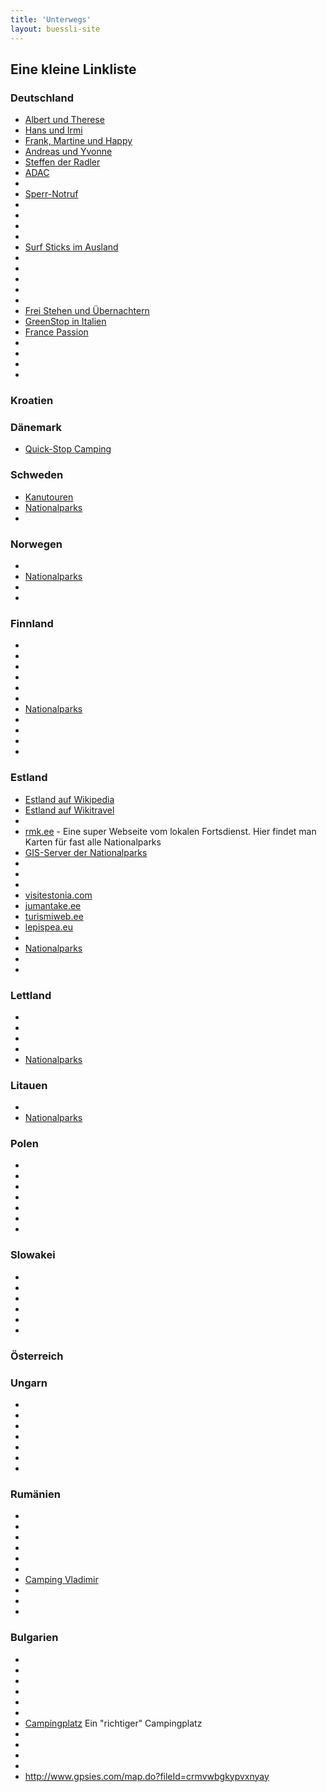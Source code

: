 ```yaml
---
title: 'Unterwegs'
layout: buessli-site
---
```

## Eine kleine Linkliste

### Deutschland

- [Albert und Therese](http://www.homberg-alpakas.ch)
- [Hans und Irmi]()
- [Frank, Martine und Happy](http://www.theworldisbeautiful.nl)
- [Andreas und Yvonne]()
- [Steffen der Radler](http://www.stevencrosseseurope.de)
- [ADAC](http://www.adac.de/)
- [](http://www.aferry.de/)
- [Sperr-Notruf](http://www.sperr-notruf.de/)
- [](http://www.bergfex.com/)
- [](http://www.custom-bus.de/)
- [](http://www.dieweltanschauen.de/)
- [](http://weltreise-info.de/)
- [Surf Sticks im Ausland](http://www.surf-stick.net/surf-stick-ausland.html)
- [](http://www.dreh-konzept.de/)
- [](http://campingfuehrer.adac.de/)
- [](http://eurocampings.eu/)
- [](http://www.camping.info/)
- [](http://www.campingclub.at/)
- [Frei Stehen und Übernachtern](http://www.campingclub.at/rund_ums_campen/tippstricks/gesetzbestimmungen/freies_stehen_und_uebernachten_)
- [GreenStop in Italien](http://www.greenstop24.it/tedesco/index_de.php)
- [France Passion](http://www.france-passion.com/de_formule.php)
- [](http://willy-janssen.de/)
- [](http://www.abenteuerallrad.de/)
- [](http://www.wetter.com/)
- [](http://www.yr.no/)

### Kroatien

### Dänemark

- [Quick-Stop Camping](http://www.dk-camp.dk/artikel/quickstop-camping-fur-wohnmobil.html?menuGuid=39217&subMenuGuid=39227&languid=4)

### Schweden

- [Kanutouren](http://www.scandtrack.com/kanutouren_auf_eigene_faust)
- [Nationalparks](http://de.wikipedia.org/wiki/Nationalparks_in_Schweden)
- [](http://visitschweden.com/)

### Norwegen

- [](http://telenor.no/)
- [Nationalparks](http://de.wikipedia.org/wiki/Nationalparks_in_Norwegen)
- [](http://autopass.no/)
- [](http://visitnorway.com/)

### Finnland

- [](http://visitfinland.com/)
- [](http://visitlakeland.fi/)
- [](http://www.outdoors.fi/)
- [](http://excursionmap.fi/)
- [](http://www.canoeinfinland.com/de/?ID=1900)
- [](http://www.nettimokki.com/)
- [Nationalparks](http://de.wikipedia.org/wiki/Nationalparks_in_Finnland)
- [](http://www.saimaaholiday.net/oravi/)
- [](http://www.uimolansavusauna.com/)
- [](http://sonera.fi/)
- [](http://dna.fi/)

### Estland

- [Estland auf Wikipedia](http://de.wikipedia.org/wiki/Estland)
- [Estland auf Wikitravel](http://wikitravel.org/de/Estland)
- [](http://www.likealocalguide.com/)
- [rmk.ee](http://rmk.ee/subject-headings/for-hikers) - Eine super Webseite vom lokalen 
Fortsdienst. Hier findet man Karten für fast alle Nationalparks
- [GIS-Server der Nationalparks](http://xgis.maaamet.ee/xGIS/XGis)
- [](https://www.elisa.ee/)
- [](http://www.keskkonnaamet.ee/)
- [](http://www.estlandia.de)
- [visitestonia.com](http://www.visitestonia.com/de/)
- [jumantake.ee](http://www.jumentake.ee/?keel=eng)
- [turismiweb.ee](http://www.turismiweb.ee/de/company/LEPISPEA_KARAVAN_K%C3%84MPING/8486/)
- [lepispea.eu](http://www.lepispea.eu/eng.html)
- [](http://loodusegakoos.ee/)
- [Nationalparks](http://de.wikipedia.org/wiki/Nationalparks_im_Baltikum)
- [](http://www.unep-wcmc.org/)
- [](http://www.kiiking.ee/)

### Lettland

- [](http://www.lettland-guide.de/)
- [](http://www.daba.gov.lv/public/eng/)
- [](http://www.okarte.lv/eng/internets/internets_telefona)
- [](http://www.liveriga.com/de/-1-home)
- [Nationalparks](http://de.wikipedia.org/wiki/Nationalparks_im_Baltikum)

### Litauen

- [](http://www.latvia.travel/de)
- [Nationalparks](http://de.wikipedia.org/wiki/Nationalparks_im_Baltikum)

### Polen

- [](http://www.masuren-radweg.de/)
- [](http://freewalkingtour.com/)
- [](http://www.yellowfreetours.com/)
- [](http://de.wikipedia.org/wiki/Hohe_Tatra)
- [](http://aktiv.polen.travel/zakopane/wanderrouten)
- [](http://www.tpn.pl/en/zwiedzaj/turystyka/news/89/Hiking)
- [](http://www.zakopane-life.com/poland/morskie-oko-zakopane)

### Slowakei

- [](http://www.bordatlas.de/mobile/karte.php)
- [](http://www.promobil.de/stellplatz-145.html)
- [](http://www.slowakische.de/niedere-tatra/)
- [](http://www.slovakia.travel/)
- [](http://www.thermencheck.com/)
- [](http://www.slowakische.de/wetter/)

### Österreich

### Ungarn

- [](http://www.telenor.hu/en)
- [](http://de.wikipedia.org/wiki/Gy%C5%91r)
- [](http://de.wikipedia.org/wiki/Nationalparks_in_Ungarn)
- [](http://de.wikipedia.org/wiki/B%C3%BCkk)
- [](http://de.wikipedia.org/wiki/Hortob%C3%A1gyi-Nationalpark)
- [](http://www.hnp.hu/index_de.php)
- [](http://www.tulipankemping.hu/)

### Rumänien

- [](http://www.orange.ro/)
- [](http://www.romaniatourism.com/)
- [](http://www.romaniatourism.com/maramures.html)
- [](http://www.romaniacamping.ro/de/)
- [](http://www.visitmaramures.ro/)
- [](http://baboumaramures.com/)
- [Camping Vladimir](https://maps.google.de/mapsv?q=47%C2%B029'45.46%22N+25%C2%B015'32.87%22E&hl=de&ie=UTF8&sll=51.151786,10.415039&sspn=8.273382,15.710449&t=m&z=16)
- [](http://www.vuurplaats.eu/)
- [](http://www.campings-in-roemenie.nl/2Duits.html)
- [](http://www.mustangcamping.ro/)

### Bulgarien

- [](http://www.mtel.bg/about-prima)
- [](http://de.wikipedia.org/wiki/Kaliakra)
- [](http://www.kapkaliakra.info/)
- [](http://de.wikipedia.org/wiki/Dobrich)
- [](http://de.wikipedia.org/wiki/Varna)
- [](http://de.wikipedia.org/wiki/Reiter_von_Madara)
- [Campingplatz](http://www.campingvelikotarnovo.com/) Ein "richtiger" Campingplatz
- [](http://travelin-tortuga.com/Travelin-Tortuga/Home_Page.html)
- [](http://www.explore-bulgaria.net/explore-bulgaria/bulgarian-monasteries.php)
- [](http://www.panparks.org/)
- [](http://visitcentralbalkan.net/en)
- [](http://www.bulgarien.org/)
http://www.gpsies.com/map.do?fileId=crmvwbgkypvxnyay



